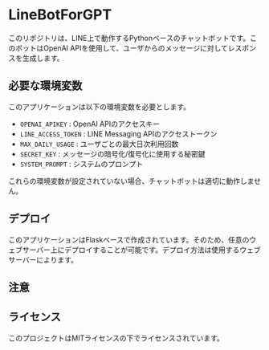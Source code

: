 # LineBotForGPT

このリポジトリは、LINE上で動作するPythonベースのチャットボットです。このボットはOpenAI APIを使用して、ユーザからのメッセージに対してレスポンスを生成します。

## 必要な環境変数

このアプリケーションは以下の環境変数を必要とします。

- `OPENAI_APIKEY` : OpenAI APIのアクセスキー
- `LINE_ACCESS_TOKEN` : LINE Messaging APIのアクセストークン
- `MAX_DAILY_USAGE` : ユーザごとの最大日次利用回数
- `SECRET_KEY` : メッセージの暗号化/復号化に使用する秘密鍵
- `SYSTEM_PROMPT` : システムのプロンプト

これらの環境変数が設定されていない場合、チャットボットは適切に動作しません。

## デプロイ

このアプリケーションはFlaskベースで作成されています。そのため、任意のウェブサーバー上にデプロイすることが可能です。デプロイ方法は使用するウェブサーバーによります。

## 注意


## ライセンス

このプロジェクトはMITライセンスの下でライセンスされています。
